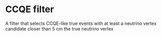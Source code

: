 # CCQE filter
A filter that selects CCQE-like true events with at least a neutrino vertex candidate closer than 5 cm the true neutrino vertex
